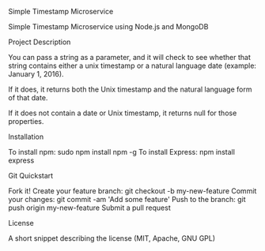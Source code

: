 Simple Timestamp Microservice

Simple Timestamp Microservice using Node.js and MongoDB

Project Description

You can pass a string as a parameter, and it will check to see whether that string contains either a unix timestamp or a natural language date (example: January 1, 2016).

If it does, it returns both the Unix timestamp and the natural language form of that date.

If it does not contain a date or Unix timestamp, it returns null for those properties.

Installation

To install npm: sudo npm install npm -g
To install Express: npm install express

Git Quickstart

Fork it!
Create your feature branch: git checkout -b my-new-feature
Commit your changes: git commit -am 'Add some feature'
Push to the branch: git push origin my-new-feature
Submit a pull request

License

A short snippet describing the license (MIT, Apache, GNU GPL)
